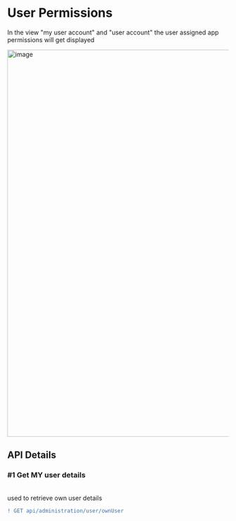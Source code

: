 # User Permissions

In the view "my user account" and "user account" the user assigned app permissions will get displayed
<br>

<img width="882" alt="image" src="https://user-images.githubusercontent.com/94133633/210905735-2ceb54fc-5600-457b-983c-27ac99da537b.png">

## API Details

### #1 Get MY user details
<br>
used to retrieve own user details
<br>

```diff
! GET api/administration/user/ownUser
```
